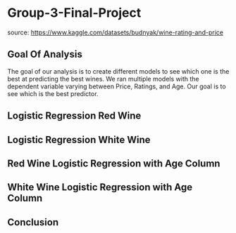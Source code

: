 # Group-3-Final-Project
source: https://www.kaggle.com/datasets/budnyak/wine-rating-and-price

## Goal Of Analysis 
The goal of our analysis is to create different models to see which one is the best at predicting the best wines. We ran multiple models with the dependent variable varying between Price, Ratings, and Age. Our goal is to see which is the best predictor.

## Logistic Regression Red Wine


## Logistic Regression White Wine


## Red Wine Logistic Regression with Age Column


## White Wine Logistic Regression with Age Column


## Conclusion 


